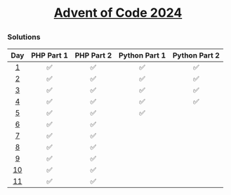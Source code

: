 # <p align="center"> [Advent of Code 2024](https://adventofcode.com/2024/day/5)</p>

### Solutions

|                    Day                     | PHP Part 1 | PHP Part 2 | Python Part 1 | Python Part 2 |
| :----------------------------------------: | :--------: | :--------: | :-----------: | :-----------: |
|  [1](https://adventofcode.com/2024/day/1)  |     ✅     |     ✅     |      ✅       |      ✅       |
|  [2](https://adventofcode.com/2024/day/2)  |     ✅     |     ✅     |      ✅       |      ✅       |
|  [3](https://adventofcode.com/2024/day/3)  |     ✅     |     ✅     |      ✅       |      ✅       |
|  [4](https://adventofcode.com/2024/day/4)  |     ✅     |     ✅     |      ✅       |      ✅       |
|  [5](https://adventofcode.com/2024/day/5)  |     ✅     |     ✅     |      ✅       |               |
|  [6](https://adventofcode.com/2024/day/6)  |     ✅     |     ✅     |               |               |
|  [7](https://adventofcode.com/2024/day/7)  |     ✅     |     ✅     |               |               |
|  [8](https://adventofcode.com/2024/day/8)  |     ✅     |     ✅     |               |               |
|  [9](https://adventofcode.com/2024/day/9)  |     ✅     |     ✅     |               |               |
| [10](https://adventofcode.com/2024/day/10) |     ✅     |     ✅     |               |               |
| [11](https://adventofcode.com/2024/day/11) |     ✅     |     ✅     |               |               |

<!-- | [12](https://adventofcode.com/2024/day/12) |     ✅     |     ✅     |      ✅       |      ✅       | -->
<!-- | [13](https://adventofcode.com/2024/day/13) |     ✅     |     ✅     |      ✅       |      ✅       | -->
<!-- | [14](https://adventofcode.com/2024/day/14) |     ✅     |     ✅     |      ✅       |      ✅       | -->
<!-- | [15](https://adventofcode.com/2024/day/15) |     ✅     |     ✅     |      ✅       |      ✅       | -->
<!-- | [16](https://adventofcode.com/2024/day/16) |     ✅     |     ✅     |      ✅       |      ✅       | -->
<!-- | [17](https://adventofcode.com/2024/day/17) |     ✅     |     ✅     |      ✅       |      ✅       | -->
<!-- | [18](https://adventofcode.com/2024/day/18) |     ✅     |     ✅     |      ✅       |      ✅       | -->
<!-- | [19](https://adventofcode.com/2024/day/19) |     ✅     |     ✅     |      ✅       |      ✅       | -->
<!-- | [20](https://adventofcode.com/2024/day/20) |     ✅     |     ✅     |      ✅       |      ✅       | -->
<!-- | [21](https://adventofcode.com/2024/day/21) |     ✅     |     ✅     |      ✅       |      ✅       | -->
<!-- | [22](https://adventofcode.com/2024/day/22) |     ✅     |     ✅     |      ✅       |      ✅       | -->
<!-- | [23](https://adventofcode.com/2024/day/23) |     ✅     |     ✅     |      ✅       |      ✅       | -->
<!-- | [24](https://adventofcode.com/2024/day/24) |     ✅     |     ✅     |      ✅       |      ✅       | -->
<!-- | [25](https://adventofcode.com/2024/day/25) |     ✅     |     ✅     |      ✅       |      ✅       | -->
